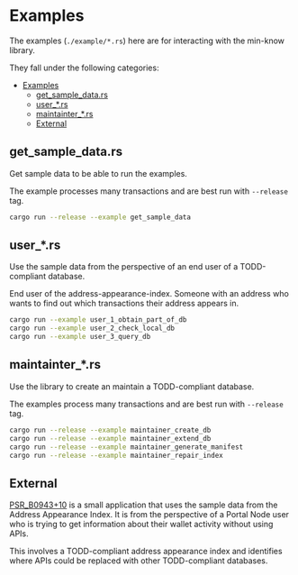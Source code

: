 # Examples

The examples (`./example/*.rs`) here are for interacting with the min-know library.

They fall under the following categories:

- [Examples](#examples)
  - [get_sample_data.rs](#get_sample_datars)
  - [user_*.rs](#user_rs)
  - [maintainter_*.rs](#maintainter_rs)
  - [External](#external)


## get_sample_data.rs

Get sample data to be able to run the examples.

The example processes many transactions and are best run with `--release` tag.
```sh
cargo run --release --example get_sample_data
```

## user_*.rs

Use the sample data from the perspective of an end user of a TODD-compliant database.


End user of the address-appearance-index. Someone with an address who wants to
find out which transactions their address appears in.

```sh
cargo run --example user_1_obtain_part_of_db
cargo run --example user_2_check_local_db
cargo run --example user_3_query_db
```

## maintainter_*.rs

Use the library to create an maintain a TODD-compliant database.

The examples process many transactions and are best run with `--release` tag.
```sh
cargo run --release --example maintainer_create_db
cargo run --release --example maintainer_extend_db
cargo run --release --example maintainer_generate_manifest
cargo run --release --example maintainer_repair_index
```

## External

[PSR_B0943+10](https://github.com/perama-v/PSR_B0943_10) is a small application that
uses the sample data from the Address Appearance Index. It is
from the perspective of a Portal Node user who is trying
to get information about their wallet activity without using APIs.

This involves a TODD-compliant address appearance index and identifies
where APIs could be replaced with other TODD-compliant databases.


